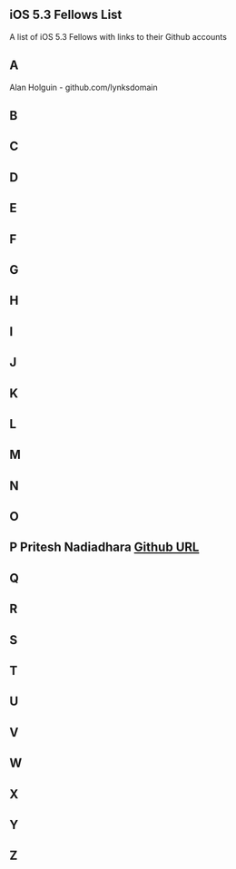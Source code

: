 ## iOS 5.3 Fellows List

A list of iOS 5.3 Fellows with links to their Github accounts

## A 
 Alan Holguin - github.com/lynksdomain
## B 

## C

## D

## E 

## F

## G

## H 

## I 

## J

## K

## L

## M

## N

## O

## P Pritesh Nadiadhara [Github URL](https://github.com/PNadiadhara)

## Q
 
## R
 
## S 

## T

## U

## V

## W

## X

## Y

## Z

